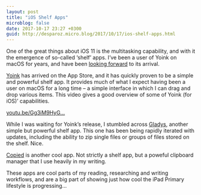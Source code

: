 ```yaml
---
layout: post
title: "iOS Shelf Apps"
microblog: false
date: 2017-10-17 23:27 +0300
guid: http://desparoz.micro.blog/2017/10/17/ios-shelf-apps.html
---
```

One of the great things about iOS 11 is the multitasking capability, and with it the emergence of so-called ‘shelf’ apps. I’ve been a user of Yoink on macOS for years, and have been <a href="http://desparoz.me/2017/09/15/really-looking-forward.html">looking forward</a> to its arrival.

<a href="https://itunes.apple.com/au/app/yoink-improved-drag-and-drop/id1260915283?mt=8">Yoink</a> has arrived on the App Store, and it has quickly proven to be a simple and powerful shelf app. It provides much of what I expect having been a user on macOS for a long time – a simple interface in which I can drag and drop various items. This video gives a good overview of some of Yoink (for iOS)’ capabilities.

[youtu.be/Gg3iM9HyG...](https://youtu.be/Gg3iM9HyGzM)

While I was waiting for Yoink’s release, I stumbled across <a href="https://itunes.apple.com/au/app/gladys/id1257526927?mt=8">Gladys</a>, another simple but powerful shelf app. This one has been being rapidly iterated with updates, including the ability to zip single files or groups of files stored on the shelf. Nice.

<a href="https://itunes.apple.com/au/app/copied/id1015767349?mt=8">Copied</a> is another cool app. Not strictly a shelf app, but a poweful clipboard manager that I use heavily in my writing.

These apps are cool parts of my reading, researching and writing workflows, and are a big part of showing just how cool the iPad Primary lifestyle is progressing...
